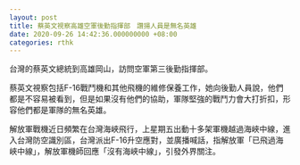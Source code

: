 ```yaml
---
layout: post
title: 蔡英文視察高雄空軍後勤指揮部　讚揚人員是無名英雄
date: 2020-09-26 14:42:36.000000000 +08:00
categories: rthk
---
```


台灣的蔡英文總統到高雄岡山，訪問空軍第三後勤指揮部。

蔡英文視察包括F-16戰鬥機和其他飛機的維修保養工作，她向後勤人員說，他們都是不容易被看到，但是如果沒有他們的協助，軍隊堅強的戰鬥力會大打折扣，形容他們都是軍隊的無名英雄。

解放軍戰機近日頻繁在台灣海峽飛行，上星期五出動十多架軍機越過海峽中線，進入台灣防空識別區，台灣派出F-16升空應對，並廣播喊話，指解放軍「已飛過海峽中線」，解放軍機師回應「沒有海峽中線」，引發外界關注。
